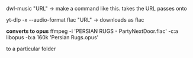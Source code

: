 

dwl-music "URL" -> make a command like this. takes the URL passes onto 

yt-dlp -x --audio-format flac "URL" -> downloads as flac

**converts to opus**
ffmpeg -i 'PERSIAN RUGS - PartyNextDoor.flac' -c:a libopus -b:a 160k 'Persian Rugs.opus'

to a particular folder